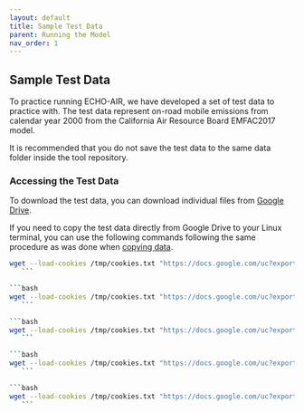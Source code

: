 ```yaml
---
layout: default
title: Sample Test Data
parent: Running the Model
nav_order: 1
---
```


## Sample Test Data

To practice running ECHO-AIR, we have developed a set of test data to practice with. The test data represent on-road mobile emissions from calendar year 2000 from the California Air Resource Board EMFAC2017 model.

It is recommended that you do not save the test data to the same data folder inside the tool repository.

### Accessing the Test Data
To download the test data, you can download individual files from [Google Drive](https://drive.google.com/drive/folders/1V0H_JLPpnWvqUfcADPi0JI_kd71Shbxm). 

If you need to copy the test data directly from Google Drive to your Linux terminal, you can use the following commands following the same procedure as was done when [copying data](https://echo-air-model.github.io/docs/getting_started/copy_data.html). 


   ```bash
wget --load-cookies /tmp/cookies.txt "https://docs.google.com/uc?export=download&confirm=$(wget --quiet --save-cookies /tmp/cookies.txt --keep-session-cookies --no-check-certificate 'https://docs.google.com/uc?export=download&id=1A42rTIzwXr31RoUlD_lABC6qjcMctf8_' -O- | sed -rn 's/.*confirm=([0-9A-Za-z_]+).*/\1\n/p')&id=1A42rTIzwXr31RoUlD_lABC6qjcMctf8_" -O demo_2000_data.cpg && rm -rf /tmp/cookies.txt
      ```

   ```bash
wget --load-cookies /tmp/cookies.txt "https://docs.google.com/uc?export=download&confirm=$(wget --quiet --save-cookies /tmp/cookies.txt --keep-session-cookies --no-check-certificate 'https://docs.google.com/uc?export=download&id=1qNZEuG1JsgbtBNOQB7zNuIsQ3IH1WCeW' -O- | sed -rn 's/.*confirm=([0-9A-Za-z_]+).*/\1\n/p')&id=1qNZEuG1JsgbtBNOQB7zNuIsQ3IH1WCeW" -O demo_2000_data.dbf && rm -rf /tmp/cookies.txt
      ```

   ```bash
wget --load-cookies /tmp/cookies.txt "https://docs.google.com/uc?export=download&confirm=$(wget --quiet --save-cookies /tmp/cookies.txt --keep-session-cookies --no-check-certificate 'https://docs.google.com/uc?export=download&id=1a1X2WCASnHPXtkjWwi5aVtERR_0jZT18' -O- | sed -rn 's/.*confirm=([0-9A-Za-z_]+).*/\1\n/p')&id=1a1X2WCASnHPXtkjWwi5aVtERR_0jZT18" -O demo_2000_data.prj && rm -rf /tmp/cookies.txt
      ```

   ```bash
wget --load-cookies /tmp/cookies.txt "https://docs.google.com/uc?export=download&confirm=$(wget --quiet --save-cookies /tmp/cookies.txt --keep-session-cookies --no-check-certificate 'https://docs.google.com/uc?export=download&id=1FyPWQXGK5vhegx0kf_Eu_KBAMnzqZCWR' -O- | sed -rn 's/.*confirm=([0-9A-Za-z_]+).*/\1\n/p')&id=1FyPWQXGK5vhegx0kf_Eu_KBAMnzqZCWR" -O demo_2000_data.shp && rm -rf /tmp/cookies.txt
      ```

   ```bash
wget --load-cookies /tmp/cookies.txt "https://docs.google.com/uc?export=download&confirm=$(wget --quiet --save-cookies /tmp/cookies.txt --keep-session-cookies --no-check-certificate 'https://docs.google.com/uc?export=download&id=1EzWn8Ozb8ka5T0YniVjMGZEUKuLGmsWn' -O- | sed -rn 's/.*confirm=([0-9A-Za-z_]+).*/\1\n/p')&id=1EzWn8Ozb8ka5T0YniVjMGZEUKuLGmsWn" -O demo_2000_data.shx && rm -rf /tmp/cookies.txt
      ```